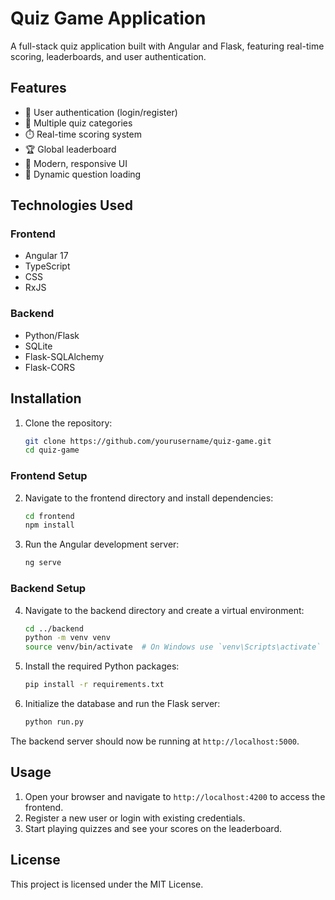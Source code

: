 # Quiz Game Application

A full-stack quiz application built with Angular and Flask, featuring real-time scoring, leaderboards, and user authentication.

## Features

- 🔐 User authentication (login/register)
- 📝 Multiple quiz categories
- ⏱️ Real-time scoring system
- 🏆 Global leaderboard
- 🎨 Modern, responsive UI
- 🔄 Dynamic question loading

## Technologies Used

### Frontend
- Angular 17
- TypeScript
- CSS
- RxJS

### Backend
- Python/Flask
- SQLite
- Flask-SQLAlchemy
- Flask-CORS

## Installation

1. Clone the repository:
    ```bash
    git clone https://github.com/yourusername/quiz-game.git
    cd quiz-game
    ```

### Frontend Setup

2. Navigate to the frontend directory and install dependencies:
    ```bash
    cd frontend
    npm install
    ```

3. Run the Angular development server:
    ```bash
    ng serve
    ```

### Backend Setup

4. Navigate to the backend directory and create a virtual environment:
    ```bash
    cd ../backend
    python -m venv venv
    source venv/bin/activate  # On Windows use `venv\Scripts\activate`
    ```

5. Install the required Python packages:
    ```bash
    pip install -r requirements.txt
    ```

6. Initialize the database and run the Flask server:
    ```bash
    python run.py
    ```

The backend server should now be running at `http://localhost:5000`.

## Usage

1. Open your browser and navigate to `http://localhost:4200` to access the frontend.
2. Register a new user or login with existing credentials.
3. Start playing quizzes and see your scores on the leaderboard.

## License

This project is licensed under the MIT License.
